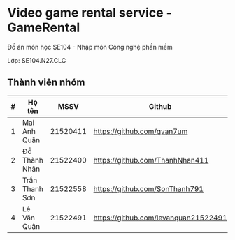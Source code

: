 # Video game rental service - GameRental
Đồ án môn học SE104 - Nhập môn Công nghệ phần mềm

Lớp: SE104.N27.CLC

## Thành viên nhóm
| # | Họ tên | MSSV | Github |
| - | ------ | ---- | ------ |
| 1 | Mai Anh Quân | 21520411 | https://github.com/qvan7um |
| 2 | Đỗ Thành Nhân | 21522400 | https://github.com/ThanhNhan411 |
| 3 | Trần Thanh Sơn | 21522558 | https://github.com/SonThanh791 |
| 4 | Lê Văn Quân | 21522491 | https://github.com/levanquan21522491 |
